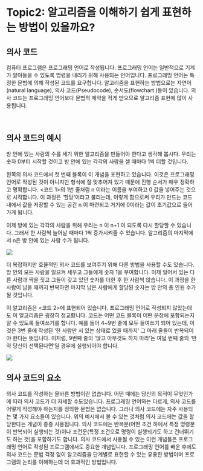 # Topic2: 알고리즘을 이해하기 쉽게 표현하는 방법이 있을까요?

## 의사 코드

컴퓨터 프로그램은 프로그래밍 언어로 작성됩니다. 프로그래밍 언어는 일반적으로 기계가 알아들을 수 있도록 명령을 내리기 위해 사용되는 언어입니다. 프로그래밍 언어는 특정한 문법에 의해 작성된 코드를 요구합니다. 알고리즘을 표현하는 방법으로는 자연어(natural language), 의사 코드(Pseudocode), 순서도(flowchart )등이 있습니다. 의사 코드는 프로그래밍 언어보다 문법적 제약을 적게 받으므로 알고리즘 표현에 많이 사용됩니다.

⁠



## 의사 코드의 예시

방 안에 있는 사람의 수를 세기 위한 알고리즘을 만들어야 한다고 생각해 봅시다. 우리는 숫자 0부터 시작할 것이고 방 안에 있는 각각의 사람을 셀 때마다 1씩 더할 것입니다.

왼쪽의 의사 코드에서 첫 번째 블록이 이 개념을 표현하고 있습니다. 이것은 프로그래밍 언어로 작성된 것이 아니지만 형식에 잘 맞추어져 있기 때문에 진행 순서가 매우 정확하고 명확합니다. <코드 1>의 1번 줄처럼 n 이라는 이름을 부여하고 0 값을 넣어주는 것으로 시작합니다. 이 과정은 ‘할당’이라고 불리는데, 이렇게 함으로써 우리가 만드는 코드 내에서 값을 저장할 수 있는 공간 n 이 마련되고 거기에 0이라는 값이 초기값으로 들어가게 됩니다.

이제 방에 있는 각각의 사람을 위해 우리는 n 이 n+1 이 되도록 다시 할당할 수 있습니다. 그래서 한 사람씩 늘어날 때마다 1씩 증가시켜줄 수 있습니다. 알고리즘의 마지막에서 n은 방 안에 있는 사람 수가 됩니다.

<img src="https://cphinf.pstatic.net/mooc/20170720_35/1500529161060WaGgq_PNG/2.1_-01.png">

더 복잡하지만 효율적인 의사 코드를 보여주기 위해 다른 방법을 사용할 수도 있습니다. 방 안의 모든 사람을 일으켜 세우고 그들에게 숫자 1을 부여합니다. 이제 일어서 있는 다른 사람과 짝을 짓고 그들이 갖고 있던 숫자를 더한 후 한 사람씩 앉습니다. 이 과정을 한 사람이 남을 때까지 반복하면 마지막 남은 사람에게 할당된 숫자는 방 안의 총 인원 수가 될 것입니다.



이 알고리즘은 <코드 2>에 표현되어 있습니다. 프로그래밍 언어로 작성되지 않았는데도 이 알고리즘은 굉장히 정교합니다. 코드는 어떤 코드 블록이 어떤 문장에 포함되는지 알 수 있도록 들여쓰기를 합니다. 예를 들어 4~9번 줄에 모두 들여쓰기 되어 있는데, 이것은 3번 줄에 작성된 ‘한 사람만 서 있는 상태로 있을 때까지’ 그 아래 줄들이 반복되어야 한다는 뜻입니다. 이처럼, 9번째 줄의 ‘앉고 아무것도 하지 마라’는 여덟 번째 줄의 ‘만약 당신이 선택된다면’일 경우에 실행되어야 합니다.

<img src="https://cphinf.pstatic.net/mooc/20170720_251/1500529171954G82fv_PNG/2.1_-02.png">

## 의사 코드의 요소

의사 코드를 작성하는 올바른 방법이란 없습니다. 어떤 때에는 당신의 목적이 무엇인가에 따라 의사 코드가 더 자세할 수도있습니다. 프로그래밍 언어와는 다르게, 의사 코드를 어떻게 작성해야 하는지를 정의한 문법은 없습니다. 그러나 의사 코드에는 자주 사용되는 몇 가지 요소들이 있습니다. 위의 예시에서 볼 수 있는 것처럼 의사 코드에는 값을 할당한다는 개념이 종종 사용됩니다. 의사 코드에는 반복문(어떤 조건 하에서 특정 명령문이 반복되어 실행되는 것)이나 조건문(특정 조건으로 명령이 실행되기도 하고 건너뛰기도 하는 것)을 포함하기도 합니다. 의사 코드에서 사용될 수 있는 이런 개념들은 프로그래밍 언어로 작성된 프로그램에서도 중요한 개념입니다. 프로그래밍 언어를 배운 후에도 의사 코드는 문법 걱정 없이 알고리즘을 단계별로 표현할 수 있는 유용한 방법이며 프로그램의 논리를 이해하는데 더 효과적인 방법입니다.